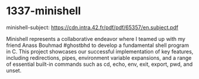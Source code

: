 # 1337-minishell
minishell-subject: 
https://cdn.intra.42.fr/pdf/pdf/65357/en.subject.pdf

Minishell represents a collaborative endeavor where I teamed up with my friend Anass Bouhmad #ghostbhd to develop a fundamental shell program in C. This project showcases our successful implementation of key features, including redirections, pipes, environment variable expansions, and a range of essential built-in commands such as cd, echo, env, exit, export, pwd, and unset.
